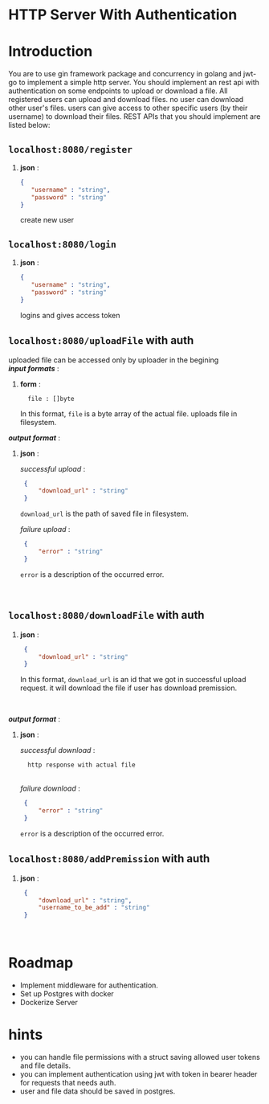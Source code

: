 
# HTTP Server With Authentication

# Introduction

You are to use gin framework package and concurrency in golang and jwt-go to implement a simple http server.
You should implement an rest api with authentication on some endpoints to upload or download a file.
All registered users can upload and download files. no user can download other user's files. users can 
give access to other specific users (by their username) to download their files.
REST APIs that you should implement are listed below:

## `localhost:8080/register`
1. **json** :
   ```json
   {
      "username" : "string",
      "password" : "string"
   }
   ```
   create new user
## `localhost:8080/login`
1. **json** :
   ```json
   {
      "username" : "string",
      "password" : "string"
   }
   ```
   logins and gives access token

## `localhost:8080/uploadFile` with auth
uploaded file can be accessed only by uploader in the begining
<br>
***input formats*** :


1. **form** :

         file : []byte

      In this format, `file` is a byte array of the actual file.
      uploads file in filesystem.


***output format*** :

1. **json** :
   
      *successful upload* : 
      ```json
       {
           "download_url" : "string"
       }
      ```

      `download_url` is the path of saved file in filesystem.

      *failure upload* :
      ```json
       {
           "error" : "string"
       }
      ```
      
      `error` is a description of the occurred error.



<br />

## `localhost:8080/downloadFile` with auth


1. **json** :
      ```json
       {
           "download_url" : "string"
       }
      ```

   In this format, `download_url` is an id that we got in successful upload request. it will download the file if user has download premission.


<br />

***output format*** :

1. **json** :

   *successful download* :
      
         http response with actual file
   \
   *failure download* :
      ```json
       {
           "error" : "string"
       }
      ```

   `error` is a description of the occurred error.


## `localhost:8080/addPremission` with auth

1. **json** :
      ```json
       {
           "download_url" : "string",
           "username_to_be_add" : "string"
       }
      ```

   

<br />


# Roadmap
-  Implement middleware for authentication.
-  Set up Postgres with docker
-  Dockerize Server

# hints
- you can handle file permissions with a struct saving allowed user tokens and file details.
- you can implement authentication using jwt with token  in bearer header for requests that needs auth.
- user and file data should be saved in postgres.
